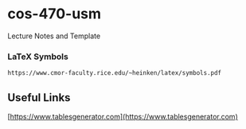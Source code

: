 # cos-470-usm
Lecture Notes and Template

### LaTeX Symbols
```
https://www.cmor-faculty.rice.edu/~heinken/latex/symbols.pdf
```

## Useful Links
[https://www.tablesgenerator.com](https://www.tablesgenerator.com)
